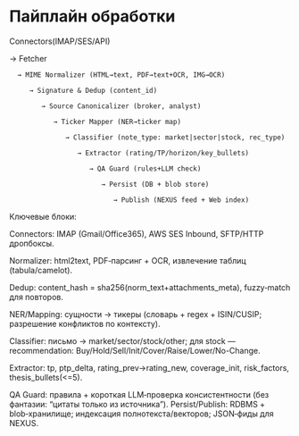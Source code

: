 # Пайплайн обработки

Connectors(IMAP/SES/API)

   → Fetcher
   
      → MIME Normalizer (HTML→text, PDF→text+OCR, IMG→OCR)
      
         → Signature & Dedup (content_id)
         
            → Source Canonicalizer (broker, analyst)
            
               → Ticker Mapper (NER→ticker map)
               
                  → Classifier (note_type: market|sector|stock, rec_type)
                  
                     → Extractor (rating/TP/horizon/key_bullets)
                     
                        → QA Guard (rules+LLM check)
                        
                           → Persist (DB + blob store)
                           
                              → Publish (NEXUS feed + Web index)

Ключевые блоки:

Connectors: IMAP (Gmail/Office365), AWS SES Inbound, SFTP/HTTP дропбоксы.

Normalizer: html2text, PDF‑парсинг + OCR, извлечение таблиц (tabula/camelot).

Dedup: content_hash = sha256(norm_text+attachments_meta), fuzzy‑match для повторов.

NER/Mapping: сущности → тикеры (словарь + regex + ISIN/CUSIP; разрешение конфликтов по контексту).

Classifier: письмо → market/sector/stock/other; для stock — recommendation: Buy/Hold/Sell/Init/Cover/Raise/Lower/No-Change.

Extractor: tp, ptp_delta, rating_prev→rating_new, coverage_init, risk_factors, thesis_bullets(<=5).

QA Guard: правила + короткая LLM‑проверка консистентности (без фантазии: “цитаты только из источника”).
Persist/Publish: RDBMS + blob‑хранилище; индексация полнотекста/векторов; JSON‑фиды для NEXUS.
